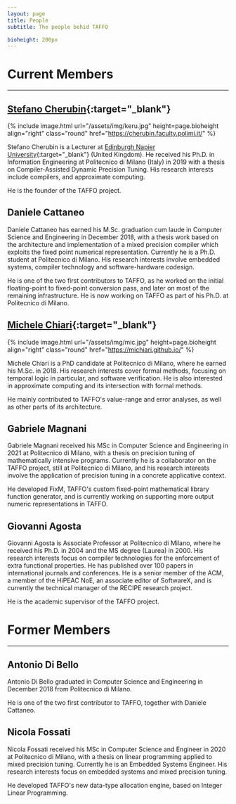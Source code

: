 ```yaml
---
layout: page
title: People
subtitle: The people behid TAFFO

bioheight: 200px
---
```


# Current Members

---

## [Stefano Cherubin](https://cherubin.faculty.polimi.it/){:target="_blank"}

{% include image.html url="/assets/img/keru.jpg" height=page.bioheight align="right" class="round" href="https://cherubin.faculty.polimi.it/" %}

Stefano Cherubin is a Lecturer at [Edinburgh Napier University](https://www.napier.ac.uk/){:target="_blank"} (United Kingdom).
He received his Ph.D. in Information Engineering at Politecnico di Milano (Italy) in 2019 with a thesis on Compiler-Assisted Dynamic Precision Tuning.
His research interests include compilers, and approximate computing.

He is the founder of the TAFFO project.


## Daniele Cattaneo

Daniele Cattaneo has earned his M.Sc. graduation cum laude in Computer Science
and Engineering in December 2018, with a thesis work based on the architecture
and implementation of a mixed precision compiler which exploits the fixed point
numerical representation.
Currently he is a Ph.D. student at Politecnico di Milano. His research
interests involve embedded systems, compiler technology and software-hardware
codesign.

He is one of the two first contributors to TAFFO, as he worked on the initial floating-point to fixed-point conversion pass, and later on most of the remaining infrastructure.
He is now working on TAFFO as part of his Ph.D. at Politecnico di Milano.


## [Michele Chiari](https://michiari.github.io/){:target="_blank"}

{% include image.html url="/assets/img/mic.jpg" height=page.bioheight align="right" class="round" href="https://michiari.github.io/" %}

Michele Chiari is a PhD candidate at Politecnico di Milano, where he
earned his M.Sc. in 2018. His research interests cover formal methods,
focusing on temporal logic in particular, and software
verification. He is also interested in approximate computing and its
intersection with formal methods.

He mainly contributed to TAFFO's value-range and error analyses,
as well as other parts of its architecture.


## Gabriele Magnani

Gabriele Magnani received his MSc in Computer Science and Engineering in 2021 at Politecnico di Milano, with a thesis on precision tuning of mathematically intensive programs.
Currently he is a collaborator on the TAFFO project, still at Politecnico di Milano, and his research interests involve the application of precision tuning in a concrete applicative context.

He developed FixM, TAFFO's custom fixed-point mathematical library function generator,
and is currently working on supporting more output numeric representations in TAFFO.


## Giovanni Agosta

Giovanni Agosta is Associate Professor at Politecnico di Milano, where
he received his Ph.D. in 2004 and the MS degree (Laurea) in 2000. His
research interests focus on compiler technologies for the enforcement
of extra functional properties. He has published over 100 papers in
international journals and conferences.  He is a senior member of the
ACM, a member of the HiPEAC NoE, an associate editor of SoftwareX, and
is currently the technical manager of the RECIPE research project.

He is the academic supervisor of the TAFFO project.


# Former Members

---

## Antonio Di Bello

Antonio Di Bello graduated in Computer Science and Engineering in December 2018 from Politecnico di Milano.

He is one of the two first contributor to TAFFO, together with Daniele Cattaneo.


## Nicola Fossati

Nicola Fossati received his MSc in Computer Science and Engineer in 2020 at Politecnico di Milano, with a thesis on linear programming applied to mixed precision tuning.
Currently he is an Embedded Systems Engineer.
His research interests focus on embedded systems and mixed precision tuning.

He developed TAFFO's new data-type allocation engine, based on Integer Linear Programming.


